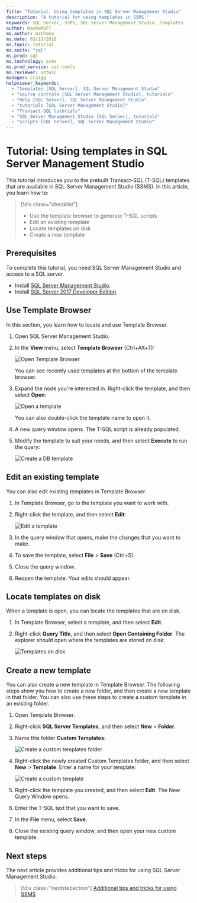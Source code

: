 ```yaml
---
Title: "Tutorial: Using templates in SQL Server Management Studio"
description: "A tutorial for using templates in SSMS." 
keywords: SQL Server, SSMS, SQL Server Management Studio, Templates
author: MashaMSFT
ms.author: mathoma
ms.date: 03/13/2018
ms.topic: Tutorial
ms.suite: "sql"
ms.prod: sql
ms.technology: ssms
ms.prod_service: sql-tools
ms.reviewer: sstein
manager: craigg
helpviewer_keywords: 
  - "templates [SQL Server], SQL Server Management Studio"
  - "source controls [SQL Server Management Studio], tutorials"
  - "Help [SQL Server], SQL Server Management Studio"
  - "tutorials [SQL Server Management Studio]"
  - "Transact-SQL tutorials"
  - "SQL Server Management Studio [SQL Server], tutorials"
  - "scripts [SQL Server], SQL Server Management Studio"
---
```


# Tutorial: Using templates in SQL Server Management Studio
This tutorial introduces you to the prebuilt Transact-SQL (T-SQL) templates that are available in SQL Server Management Studio (SSMS). In this article, you learn how to:

> [!div class="checklist"]
> * Use the template browser to generate T-SQL scripts
> * Edit an existing template 
> * Locate templates on disk
> * Create a new template
   

## Prerequisites
To complete this tutorial, you need SQL Server Management Studio and access to a SQL server. 

- Install [SQL Server Management Studio](https://docs.microsoft.com/sql/ssms/download-sql-server-management-studio-ssms).
- Install [SQL Server 2017 Developer Edition](https://www.microsoft.com/sql-server/sql-server-downloads).

 

## Use Template Browser
In this section, you learn how to locate and use Template Browser. 

1. Open SQL Server Management Studio.
2. In the **View** menu, select **Template Browser** (Ctrl+Alt+T): 

    ![Open Template Browser](media/templates-ssms/templatebrowser.png)
    
    You can see recently used templates at the bottom of the template browser.

3. Expand the node you're interested in. Right-click the template, and then select **Open**:

    ![Open a template](media/templates-ssms/opentemplate.png)
    
    You can also double-click the template name to open it.

4. A new query window opens. The T-SQL script is already populated. 
5. Modify the template to suit your needs, and then select **Execute** to run the query:
    
    ![Create a DB template](media/templates-ssms/createdbtemplate.png)


## Edit an existing template
You can also edit existing templates in Template Browser.  

1. In Template Browser, go to the template you want to work with.
2. Right-click the template, and then select **Edit**:

    ![Edit  a template](media/templates-ssms/edittemplate.png)

3. In the query window that opens, make the changes that you want to make.
4. To save the template, select **File** > **Save** (Ctrl+S).
5. Close the query window.
6. Reopen the template. Your edits should appear.
 

## Locate templates on disk
When a template is open, you can locate the templates that are on disk.

1. In Template Browser, select a template, and then select **Edit**.
2. Right-click **Query Title**, and then select **Open Containing Folder**. 
The explorer should open where the templates are stored on disk: 

   ![Templates on disk](media/templates-ssms/templatesondisk.png)
  

## Create a new template
You can also create a new template in Template Browser. The following steps show you how to create a new folder, and then create a new template in that folder. You can also use these steps to create a custom template in an existing folder. 

1. Open Template Browser.
2. Right-click **SQL Server Templates**, and then select **New** > **Folder**.
3. Name this folder **Custom Templates**:

    ![Create a custom templates folder](media/templates-ssms/creatingcustomtemplate.png)

4. Right-click the newly created Custom Templates folder, and then select **New** > **Template**. Enter a name for your template:
 
    ![Create a custom template](media/templates-ssms/createnewtemplate.png)
   
5. Right-click the template you created, and then select **Edit**. The New Query Window opens.
6. Enter the T-SQL text that you want to save. 
7. In the **File** menu, select **Save**.
8. Close the existing query window, and then open your new custom template. 

    

## Next steps
The next article provides additional tips and tricks for using SQL Server Management Studio. 

> [!div class="nextstepaction"]
> [Additional tips and tricks for using SSMS](ssms-tricks.md)
